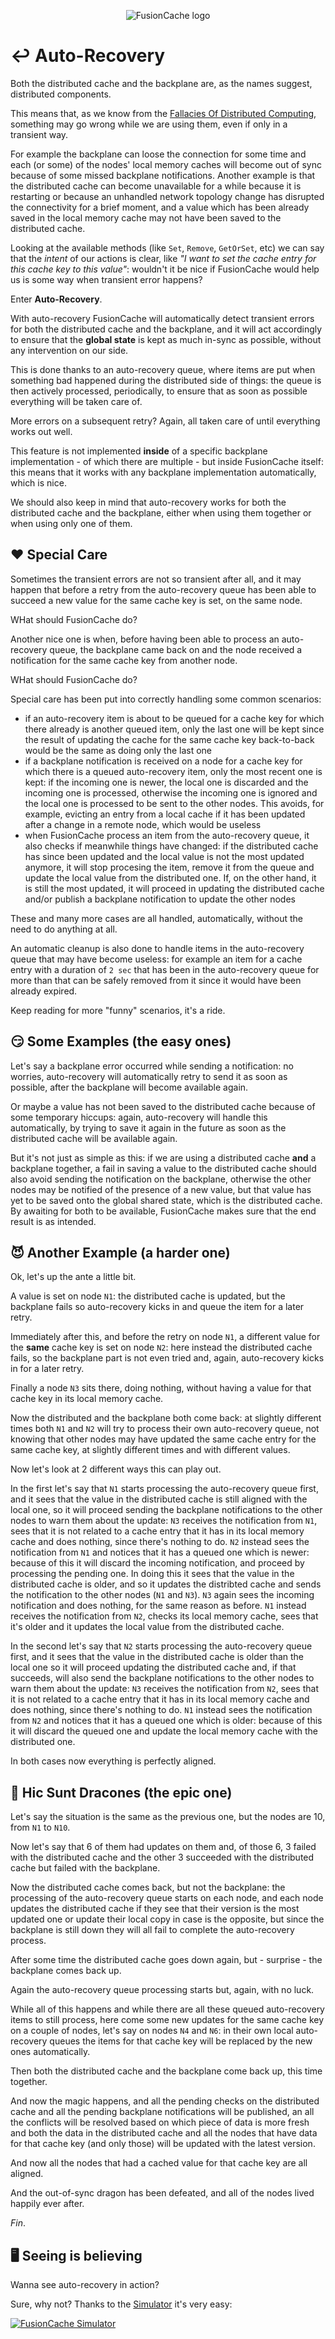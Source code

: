 <div align="center">

![FusionCache logo](logo-128x128.png)

</div>

# ↩️ Auto-Recovery

Both the distributed cache and the backplane are, as the names suggest, distributed components.

This means that, as we know from the [Fallacies Of Distributed Computing](https://en.wikipedia.org/wiki/Fallacies_of_distributed_computing), something may go wrong while we are using them, even if only in a transient way.

For example the backplane can loose the connection for some time and each (or some) of the nodes' local memory caches will become out of sync because of some missed backplane notifications. Another example is that the distributed cache can become unavailable for a while because it is restarting or because an unhandled network topology change has disrupted the connectivity for a brief moment, and a value which has been already saved in the local memory cache may not have been saved to the distributed cache.

Looking at the available methods (like `Set`, `Remove`, `GetOrSet`, etc) we can say that the *intent* of our actions is clear, like *"I want to set the cache entry for this cache key to this value"*: wouldn't it be nice if FusionCache would help us is some way when transient error happens?

Enter **Auto-Recovery**.

With auto-recovery FusionCache will automatically detect transient errors for both the distributed cache and the backplane, and it will act accordingly to ensure that the **global state** is kept as much in-sync as possible, without any intervention on our side.

This is done thanks to an auto-recovery queue, where items are put when something bad happened during the distributed side of things: the queue is then actively processed, periodically, to ensure that as soon as possible everything will be taken care of.

More errors on a subsequent retry? Again, all taken care of until everything works out well.

This feature is not implemented **inside** of a specific backplane implementation - of which there are multiple - but inside FusionCache itself: this means that it works with any backplane implementation automatically, which is nice.

We should also keep in mind that auto-recovery works for both the distributed cache and the backplane, either when using them together or when using only one of them.

## ❤ Special Care

Sometimes the transient errors are not so transient after all, and it may happen that before a retry from the auto-recovery queue has been able to succeed a new value for the same cache key is set, on the same node.

WHat should FusionCache do?

Another nice one is when, before having been able to process an auto-recovery queue, the backplane came back on and the node received a notification for the same cache key from another node.

WHat should FusionCache do?

Special care has been put into correctly handling some common scenarios:
- if an auto-recovery item is about to be queued for a cache key for which there already is another queued item, only the last one will be kept since the result of updating the cache for the same cache key back-to-back would be the same as doing only the last one
- if a backplane notification is received on a node for a cache key for which there is a queued auto-recovery item, only the most recent one is kept: if the incoming one is newer, the local one is discarded and the incoming one is processed, otherwise the incoming one is ignored and the local one is processed to be sent to the other nodes. This avoids, for example, evicting an entry from a local cache if it has been updated after a change in a remote node, which would be useless
- when FusionCache process an item from the auto-recovery queue, it also checks if meanwhile things have changed: if the distributed cache has since been updated and the local value is not the most updated anymore, it will stop procesing the item, remove it from the queue and update the local value from the distributed one. If, on the other hand, it is still the most updated, it will proceed in updating the distributed cache and/or publish a backplane notification to update the other nodes

These and many more cases are all handled, automatically, without the need to do anything at all.

An automatic cleanup is also done to handle items in the auto-recovery queue that may have become useless: for example an item for a cache entry with a duration of `2 sec` that has been in the auto-recovery queue for more than that can be safely removed from it since it would have been already expired.

Keep reading for more "funny" scenarios, it's a ride.

## 😏 Some Examples (the easy ones)

Let's say a backplane error occurred while sending a notification: no worries, auto-recovery will automatically retry to send it as soon as possible, after the backplane will become available again.

Or maybe a value has not been saved to the distributed cache because of some temporary hiccups: again, auto-recovery will handle this automatically, by trying to save it again in the future as soon as the distributed cache will be available again.

But it's not just as simple as this: if we are using a distributed cache **and** a backplane together, a fail in saving a value to the distributed cache should also avoid sending the notification on the backplane, otherwise the other nodes may be notified of the presence of a new value, but that value has yet to be saved onto the global shared state, which is the distributed cache. By awaiting for both to be available, FusionCache makes sure that the end result is as intended.

## 😈 Another Example (a harder one)

Ok, let's up the ante a little bit.

A value is set on node `N1`: the distributed cache is updated, but the backplane fails so auto-recovery kicks in and queue the item for a later retry.

Immediately after this, and before the retry on node `N1`, a different value for the **same** cache key is set on node `N2`: here instead the distributed cache fails, so the backplane part is not even tried and, again, auto-recovery kicks in for a later retry.

Finally a node `N3` sits there, doing nothing, without having a value for that cache key in its local memory cache.

Now the distributed and the backplane both come back: at slightly different times both `N1` and `N2` will try to process their own auto-recovery queue, not knowing that other nodes may have updated the same cache entry for the same cache key, at slightly different times and with different values.

Now let's look at 2 different ways this can play out.

In the first let's say that `N1` starts processing the auto-recovery queue first, and it sees that the value in the distributed cache is still aligned with the local one, so it will proceed sending the backplane notifications to the other nodes to warn them about the update: `N3` receives the notification from `N1`, sees that it is not related to a cache entry that it has in its local memory cache and does nothing, since there's nothing to do. `N2` instead sees the notification from `N1` and notices that it has a queued one which is newer: because of this it will discard the incoming notification, and proceed by processing the pending one. In doing this it sees that the value in the distributed cache is older, and so it updates the distribted cache and sends the notification to the other nodes (`N1` and `N3`). `N3` again sees the incoming notification and does nothing, for the same reason as before. `N1` instead receives the notification from `N2`, checks its local memory cache, sees that it's older and it updates the local value from the distributed cache.

In the second let's say that `N2` starts processing the auto-recovery queue first, and it sees that the value in the distributed cache is older than the local one so it will proceed updating the distributed cache and, if that succeeds, will also send the backplane notifications to the other nodes to warn them about the update: `N3` receives the notification from `N2`, sees that it is not related to a cache entry that it has in its local memory cache and does nothing, since there's nothing to do. `N1` instead sees the notification from `N2` and notices that it has a queued one which is older: because of this it will discard the queued one and update the local memory cache with the distributed one.

In both cases now everything is perfectly aligned.

## 🐲 Hic Sunt Dracones (the epic one)

Let's say the situation is the same as the previous one, but the nodes are 10, from `N1` to `N10`.

Now let's say that 6 of them had updates on them and, of those 6, 3 failed with the distributed cache and the other 3 succeeded with the distributed cache but failed with the backplane.

Now the distributed cache comes back, but not the backplane: the processing of the auto-recovery queue starts on each node, and each node updates the distributed cache if they see that their version is the most updated one or update their local copy in case is the opposite, but since the backplane is still down they will all fail to complete the auto-recovery process.

After some time the distributed cache goes down again, but - surprise - the backplane comes back up.

Again the auto-recovery queue processing starts but, again, with no luck.

While all of this happens and while there are all these queued auto-recovery items to still process, here come some new updates for the same cache key on a couple of nodes, let's say on nodes `N4` and `N6`: in their own local auto-recovery queues the items for that cache key will be replaced by the new ones automatically.

Then both the distributed cache and the backplane come back up, this time together.

And now the magic happens, and all the pending checks on the distributed cache and all the pending backplane notifications will be published, an all the conflicts will be resolved based on which piece of data is more fresh and both the data in the distributed cache and all the nodes that have data for that cache key (and only those) will be updated with the latest version.

And now all the nodes that had a cached value for that cache key are all aligned.

And the out-of-sync dragon has been defeated, and all of the nodes lived happily ever after.

*Fin*.

## 🖥️ Seeing is believing

Wanna see auto-recovery in action?

Sure, why not? Thanks to the [Simulator](Simulator.md) it's very easy:

[![FusionCache Simulator](https://img.youtube.com/vi/6jGX6ePgD3Q/maxresdefault.jpg)](https://youtu.be/6jGX6ePgD3Q)